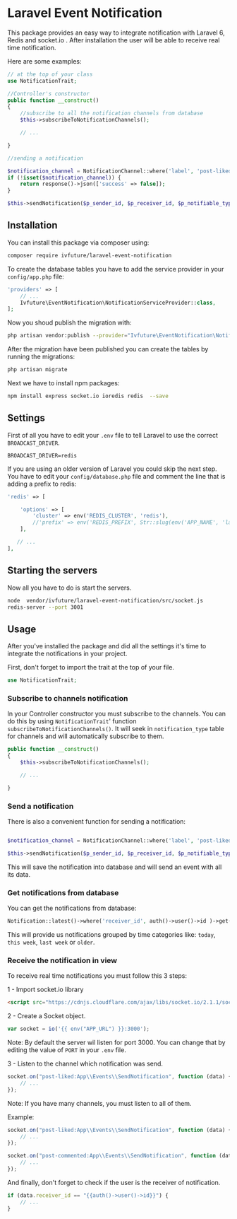 # Laravel Event Notification

This package provides an easy way to integrate notification with Laravel 6, Redis and socket.io .
After installation the user will be able to receive real time notification.

Here are some examples:

```php
// at the top of your class
use NotificationTrait;

//Controller's constructor
public function __construct()
{
    //subscribe to all the notification channels from database
    $this->subscribeToNotificationChannels();

    // ...

}

//sending a notification

$notification_channel = NotificationChannel::where('label', 'post-liked')->first();
if (!isset($notification_channel)) {
    return response()->json(['success' => false]);
}

$this->sendNotification($p_sender_id, $p_receiver_id, $p_notifiable_type, $p_notifiable_id, $notification_channel->id, $p_title, $p_description);

```

## Installation

You can install this package via composer using:

```bash
composer require ivfuture/laravel-event-notification
```

To create the database tables you have to add the service provider in your ```config/app.php``` file:

```php
'providers' => [
    // ...
    Ivfuture\EventNotification\NotificationServiceProvider::class,
];
```
Now you shoud publish the migration with:

```bash
php artisan vendor:publish --provider="Ivfuture\EventNotification\NotificationServiceProvider"
```

After the migration have been published you can create the tables by running the migrations:

```bash
php artisan migrate
```

Next we have to install npm packages:

```bash
npm install express socket.io ioredis redis  --save
```

## Settings
First of all you have to edit your ```.env``` file to tell Laravel to use the correct ```BROADCAST_DRIVER```.

```
BROADCAST_DRIVER=redis
```

If you are using an older version of Laravel you could skip the next step.
You have to edit your ```config/database.php``` file and comment the line that is adding a prefix to redis:

```php
'redis' => [

    'options' => [
        'cluster' => env('REDIS_CLUSTER', 'redis'),
        //'prefix' => env('REDIS_PREFIX', Str::slug(env('APP_NAME', 'laravel'), '_').'_database_'),
    ],

   // ...
],
```

## Starting the servers

Now all you have to do is start the servers.

```bash
node  vendor/ivfuture/laravel-event-notification/src/socket.js
redis-server --port 3001
```

## Usage
After you've installed the package and did all the settings it's time to integrate the notifications in your project.

First, don't forget to import the trait at the top of your file.
```php
use NotificationTrait;
```

### Subscribe to channels notification

In your Controller constructor you must subscribe to the channels. You can do this by using ```NotificationTrait```' function ```subscribeToNotificationChannels()```. It will seek in ```notification_type``` table for channels and will automatically subscribe to them.
```php
public function __construct()
{
    $this->subscribeToNotificationChannels();

    // ...

}
```

### Send a notification

There is also a convenient function for sending a notification:
```php

$notification_channel = NotificationChannel::where('label', 'post-liked')->first();

$this->sendNotification($p_sender_id, $p_receiver_id, $p_notifiable_type, $p_notifiable_id, $notification_channel->id, $p_title, $p_description);

```
This will save the notification into database and will send an event with all its data.

### Get notifications from database
You can get the notifications from database:
```php
Notification::latest()->where('receiver_id', auth()->user()->id )->get()->groupByDate();
```
This will provide us notifications grouped by time categories like: ```today```, ```this week```, ```last week``` or ```older```.

### Receive the notification in view

To receive real time notifications you must follow this 3 steps:

1 - Import socket.io library
```html
<script src="https://cdnjs.cloudflare.com/ajax/libs/socket.io/2.1.1/socket.io.dev.js"></script>
```
2 - Create a Socket object. 
```javascript
var socket = io('{{ env("APP_URL") }}:3000');
```
Note: By default the server wil listen for port 3000. You can change that by editing the value of ```PORT```  in your ```.env``` file.

3 - Listen to the channel which notification was send.
```javascript
socket.on("post-liked:App\\Events\\SendNotification", function (data) {
    // ...
});
```
Note: If you have many channels, you must listen to all of them.

Example:
```javascript
socket.on("post-liked:App\\Events\\SendNotification", function (data) {
    // ...
});

socket.on("post-commented:App\\Events\\SendNotification", function (data) {
    // ...
});
```
And finally, don't forget to check if the user is the receiver of notification.
```javascript
if (data.receiver_id == "{{auth()->user()->id}}") {
    // ...   
}
```
